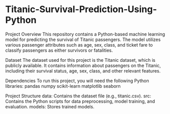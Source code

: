 # Titanic-Survival-Prediction-Using-Python
Project Overview
This repository contains a Python-based machine learning model for predicting the survival of Titanic passengers. The model utilizes various passenger attributes such as age, sex, class, and ticket fare to classify passengers as either survivors or fatalities.

Dataset
The dataset used for this project is the Titanic dataset, which is publicly available. It contains information about passengers on the Titanic, including their survival status, age, sex, class, and other relevant features.

Dependencies
To run this project, you will need the following Python libraries:
pandas
numpy
scikit-learn
matplotlib
seaborn   

Project Structure
data: Contains the dataset file (e.g., titanic.csv).
src: Contains the Python scripts for data preprocessing, model training, and evaluation.
models: Stores trained models.
